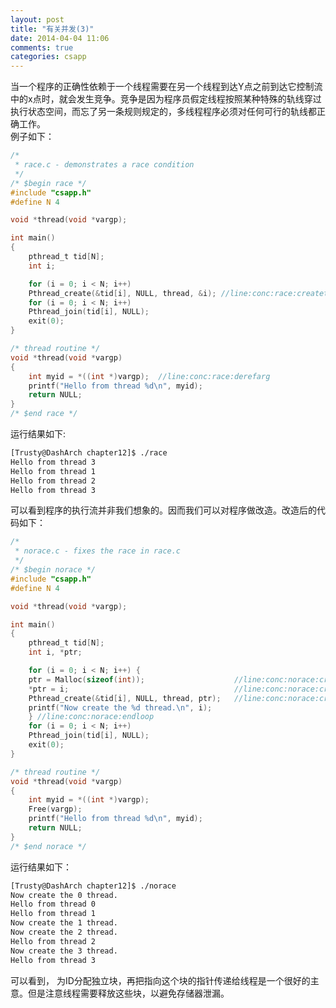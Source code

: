 ```yaml
---
layout: post
title: "有关并发(3)"
date: 2014-04-04 11:06
comments: true
categories: csapp
---
```

当一个程序的正确性依赖于一个线程需要在另一个线程到达Y点之前到达它控制流中的x点时，就会发生竞争。竞争是因为程序员假定线程按照某种特殊的轨线穿过执行状态空间，而忘了另一条规则规定的，多线程程序必须对任何可行的轨线都正确工作。    
例子如下：    

```c race.c
/* 
 * race.c - demonstrates a race condition
 */
/* $begin race */
#include "csapp.h"
#define N 4

void *thread(void *vargp);

int main() 
{
    pthread_t tid[N];
    int i;

    for (i = 0; i < N; i++) 
	Pthread_create(&tid[i], NULL, thread, &i); //line:conc:race:createthread
    for (i = 0; i < N; i++) 
	Pthread_join(tid[i], NULL);
    exit(0);
}

/* thread routine */
void *thread(void *vargp) 
{
    int myid = *((int *)vargp);  //line:conc:race:derefarg
    printf("Hello from thread %d\n", myid);
    return NULL;
}
/* $end race */

```
运行结果如下:    

```sh 
[Trusty@DashArch chapter12]$ ./race 
Hello from thread 3
Hello from thread 1
Hello from thread 2
Hello from thread 3

```
可以看到程序的执行流并非我们想象的。因而我们可以对程序做改造。改造后的代码如下：    

```c norace.c
/* 
 * norace.c - fixes the race in race.c
 */
/* $begin norace */
#include "csapp.h"
#define N 4

void *thread(void *vargp);

int main() 
{
    pthread_t tid[N];
    int i, *ptr;

    for (i = 0; i < N; i++) {
	ptr = Malloc(sizeof(int));                    //line:conc:norace:createthread1
	*ptr = i;                                     //line:conc:norace:createthread2
	Pthread_create(&tid[i], NULL, thread, ptr);   //line:conc:norace:createthread3
	printf("Now create the %d thread.\n", i);
    } //line:conc:norace:endloop
    for (i = 0; i < N; i++) 
	Pthread_join(tid[i], NULL);
    exit(0);
}

/* thread routine */
void *thread(void *vargp) 
{
    int myid = *((int *)vargp);
    Free(vargp); 
    printf("Hello from thread %d\n", myid);
    return NULL;
}
/* $end norace */

```
运行结果如下：    

```sh
[Trusty@DashArch chapter12]$ ./norace 
Now create the 0 thread.
Hello from thread 0
Hello from thread 1
Now create the 1 thread.
Now create the 2 thread.
Hello from thread 2
Now create the 3 thread.
Hello from thread 3

```
可以看到， 为ID分配独立块，再把指向这个块的指针传递给线程是一个很好的主意。但是注意线程需要释放这些块，以避免存储器泄漏。
